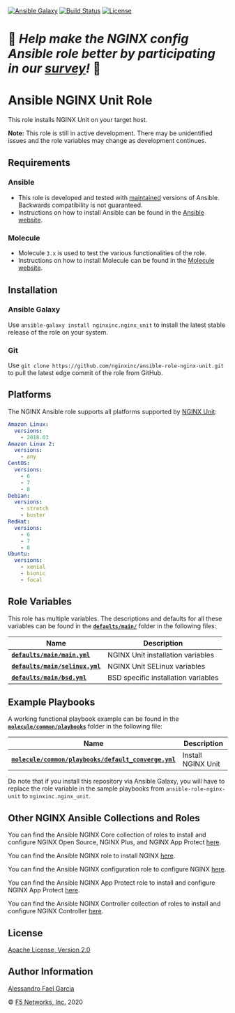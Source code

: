 [![Ansible Galaxy](https://img.shields.io/badge/galaxy-nginxinc.nginx__unit-5bbdbf.svg)](https://galaxy.ansible.com/nginxinc/nginx_unit)
[![Build Status](https://travis-ci.org/nginxinc/ansible-role-nginx-unit.svg?branch=main)](https://travis-ci.org/nginxinc/ansible-role-nginx-unit)
[![License](https://img.shields.io/badge/License-Apache--2.0-blue.svg)](https://opensource.org/licenses/Apache-2.0)

# 👾 *Help make the NGINX config Ansible role better by participating in our [survey](https://forms.office.com/Pages/ResponsePage.aspx?id=L_093Ttq0UCb4L-DJ9gcUKLQ7uTJaE1PitM_37KR881UM0NCWkY5UlE5MUYyWU1aTUcxV0NRUllJSC4u)!* 👾

# Ansible NGINX Unit Role

This role installs NGINX Unit on your target host.

**Note:** This role is still in active development. There may be unidentified issues and the role variables may change as development continues.

## Requirements

### Ansible

*   This role is developed and tested with [maintained](https://docs.ansible.com/ansible/latest/reference_appendices/release_and_maintenance.html#release-status) versions of Ansible. Backwards compatibility is not guaranteed.
*   Instructions on how to install Ansible can be found in the [Ansible website](https://docs.ansible.com/ansible/latest/installation_guide/intro_installation.html).

### Molecule

*   Molecule `3.x` is used to test the various functionalities of the role.
*   Instructions on how to install Molecule can be found in the [Molecule website](https://molecule.readthedocs.io/en/latest/installation.html).

## Installation

### Ansible Galaxy

Use `ansible-galaxy install nginxinc.nginx_unit` to install the latest stable release of the role on your system.

### Git

Use `git clone https://github.com/nginxinc/ansible-role-nginx-unit.git` to pull the latest edge commit of the role from GitHub.

## Platforms

The NGINX Ansible role supports all platforms supported by [NGINX Unit](https://unit.nginx.org/installation/#official-packages):

```yaml
Amazon Linux:
  versions:
    - 2018.03
Amazon Linux 2:
  versions:
    - any
CentOS:
  versions:
    - 6
    - 7
    - 8
Debian:
  versions:
    - stretch
    - buster
RedHat:
  versions:
    - 6
    - 7
    - 8
Ubuntu:
  versions:
    - xenial
    - bionic
    - focal
```

## Role Variables

This role has multiple variables. The descriptions and defaults for all these variables can be found in the **[`defaults/main/`](https://github.com/nginxinc/ansible-role-nginx-unit/blob/main/defaults/main/)** folder in the following files:

|Name|Description|
|----|-----------|
|**[`defaults/main/main.yml`](https://github.com/nginxinc/ansible-role-nginx-unit/blob/main/defaults/main/main.yml)**|NGINX Unit installation variables|
|**[`defaults/main/selinux.yml`](https://github.com/nginxinc/ansible-role-nginx-unit/blob/main/defaults/main/unit.yml)**|NGINX Unit SELinux variables|
|**[`defaults/main/bsd.yml`](https://github.com/nginxinc/ansible-role-nginx-unit/blob/main/defaults/main/bsd.yml)**|BSD specific installation variables|

## Example Playbooks

A working functional playbook example can be found in the **[`molecule/common/playbooks`](https://github.com/nginxinc/ansible-role-nginx-unit/blob/main/molecule/common/)** folder in the following file:

|Name|Description|
|----|-----------|
|**[`molecule/common/playbooks/default_converge.yml`](https://github.com/nginxinc/ansible-role-nginx-unit/blob/main/molecule/common/playbooks/default_converge.yml)**|Install NGINX Unit|

Do note that if you install this repository via Ansible Galaxy, you will have to replace the role variable in the sample playbooks from `ansible-role-nginx-unit` to `nginxinc.nginx_unit`.

## Other NGINX Ansible Collections and Roles

You can find the Ansible NGINX Core collection of roles to install and configure NGINX Open Source, NGINX Plus, and NGINX App Protect [here](https://github.com/nginxinc/ansible-collection-nginx).

You can find the Ansible NGINX role to install NGINX [here](https://github.com/nginxinc/ansible-role-nginx).

You can find the Ansible NGINX configuration role to configure NGINX [here](https://github.com/nginxinc/ansible-role-nginx-config).

You can find the Ansible NGINX App Protect role to install and configure NGINX App Protect [here](https://github.com/nginxinc/ansible-role-nginx-app-protect).

You can find the Ansible NGINX Controller collection of roles to install and configure NGINX Controller [here](https://github.com/nginxinc/ansible-collection-nginx_controller).

## License

[Apache License, Version 2.0](https://github.com/nginxinc/ansible-role-nginx-unit/blob/main/LICENSE)

## Author Information

[Alessandro Fael Garcia](https://github.com/alessfg)

&copy; [F5 Networks, Inc.](https://www.f5.com/) 2020
